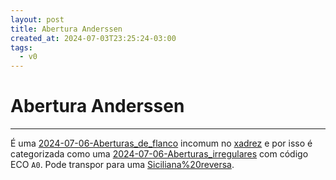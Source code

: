 ```yaml
---
layout: post
title: Abertura Anderssen
created_at: 2024-07-03T23:25:24-03:00
tags:
  - v0
---
```

# Abertura Anderssen
----

É uma [2024-07-06-Aberturas_de_flanco](2024-07-06-Aberturas_de_flanco.md) incomum no [xadrez](index/Xadrez.md) e por isso é categorizada como uma [2024-07-06-Aberturas_irregulares](2024-07-06-Aberturas_irregulares.md) com código ECO `A0`. Pode transpor para uma [Siciliana%20reversa](_draft/2024-07-05-Abertura_Inglesa.md#Siciliana%20reversa).